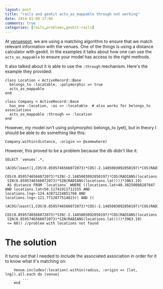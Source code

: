 ```yaml
---
layout: post
title: "rails and geokit acts_as_mappable through not working"
date: 2014-01-08 17:04
comments: true
categories: [rails,problems,geokit-rails]
---
```

At [venuespot](http://www.venuespot.co), we are using a matching algorithm to ensure that we match relevant information with the venues. One of the things is using a distance calculator with geokit. In the examples it talks about how one can use the ```acts_as_mappable``` to ensure your model has access to the right methods.

It also talked about it is able to use the ```:through``` mechanism. Here's the example they provided:

```
class Location < ActiveRecord::Base
  belongs_to :locatable, :polymorphic => true
  acts_as_mappable
end

class Company < ActiveRecord::Base
  has_one :location, :as => :locatable  # also works for belongs_to associations
  acts_as_mappable :through => :location
end
```

However, my model isn't using polymorphic belongs_to (yet), but in theory I should be able to do something like this:

```
Company.within(distance, :origin => @somewhere)
```

However, this proved to be a problem because the db didn't like it:

```
SELECT `venues`.*, 
 (ACOS(least(1,COS(0.8595746566072073)*COS(-2.1485003092050197)*COS(RADIANS(locations.lat))*COS(RADIANS(locations.lng))+
 COS(0.8595746566072073)*SIN(-2.1485003092050197)*COS(RADIANS(locations.lat))*SIN(RADIANS(locations.lng))+
 SIN(0.8595746566072073)*SIN(RADIANS(locations.lat))))*3963.19)
 AS distance FROM `locations` WHERE ((locations.lat>48.38258088287847 AND locations.lat<50.11741911712155 AND locations.lng>-124.42871224851768 AND locations.lng<-121.7712877514823)) AND ((
 (ACOS(least(1,COS(0.8595746566072073)*COS(-2.1485003092050197)*COS(RADIANS(locations.lat))*COS(RADIANS(locations.lng))+
 COS(0.8595746566072073)*SIN(-2.1485003092050197)*COS(RADIANS(locations.lat))*SIN(RADIANS(locations.lng))+
 SIN(0.8595746566072073)*SIN(RADIANS(locations.lat))))*3963.19)
 <= 60)) //problem with locations not found
```

# The solution

It turns out that I needed to include the associated association in order for it to know what it's matching on:

```
    Venue.includes(:location).within(radius, :origin => [lat, lng]).all.each do |venue|
        ...
    end
```

